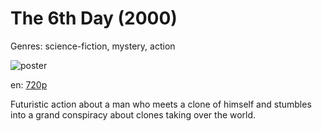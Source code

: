 # The 6th Day (2000)

Genres: science-fiction, mystery, action

![poster](http://image.tmdb.org/t/p/w500/6pBUekwhnjW99V0cLphx7dZE2Wx.jpg)

en:
  [720p](magnet:?xt=urn:btih:3FDE1BFB4F327C9557FC53DA02734255D69D8DEB&tr=udp://glotorrents.pw:6969/announce&tr=udp://tracker.opentrackr.org:1337/announce&tr=udp://torrent.gresille.org:80/announce&tr=udp://tracker.openbittorrent.com:80&tr=udp://tracker.coppersurfer.tk:6969&tr=udp://tracker.leechers-paradise.org:6969&tr=udp://p4p.arenabg.ch:1337&tr=udp://tracker.internetwarriors.net:1337)
  


Futuristic action about a man who meets a clone of himself and stumbles into a grand conspiracy about clones taking over the world.